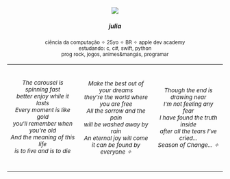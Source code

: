 
<div align="center">
  <img src="https://pbs.twimg.com/media/Fp9SGY4WwAA4Mgr?format=png&name=small"> 
  <h5>julia</h5>
    <p>
      <sup>
        ciência da computação ✧ 25yo ✧ BR ✧ apple dev academy<br>
        estudando: c, c#, swift, python<br>
        prog rock, jogos, animes&mangás, programar
      </sup>
    </p>
</div>
<table align="center">
    <tr>
      <td>
            <p align="center">
                <sub><br>
                    <i>The carousel is spinning fast<br>
                        better enjoy while it lasts<br>
                        Every moment is like gold<br>
                        you'll remember when you're old<br>
                        And the meaning of this life<br>
                        is to live and is to die</i><br>
                </sub>
            </p>
            <br>
        </td>
      <td>
            <p align="center">
                <sub><i>Make the best out of your dreams<br>
                        they're the world where you are free<br>
                        All the sorrow and the pain<br>
                        will be washed away by rain<br>
                        An eternal joy will come<br>
                        it can be found by everyone ✧<br>
                </i></sub>
            </p>
        </td>
      <td>
            <p align="center">
                <sub><i>Though the end is drawing near<br>
                        I'm not feeling any fear<br>
                        I have found the truth inside<br>
                        after all the tears I've cried...<br>
                        Season of Change...  ✧</i></sub>
            </p>
        </td>
    </tr>
</table>

